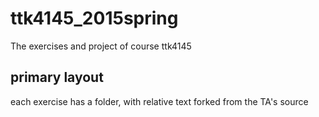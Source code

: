 # ttk4145_2015spring
The exercises and project of course ttk4145

## primary layout
each exercise has a folder, with relative text forked from the TA's source
